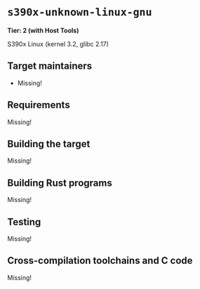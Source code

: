 # `s390x-unknown-linux-gnu`

**Tier: 2 (with Host Tools)**

S390x Linux (kernel 3.2, glibc 2.17)

## Target maintainers

- Missing!

## Requirements

Missing!

## Building the target

Missing!

## Building Rust programs

Missing!

## Testing

Missing!

## Cross-compilation toolchains and C code

Missing!
